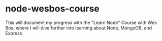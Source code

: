 # node-wesbos-course
This will document my progress with the "Learn Node" Course with Wes Bos, where I will dive further into learning about Node, MongoDB, and Express
